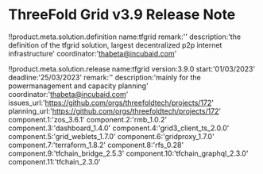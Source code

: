 # ThreeFold Grid v3.9 Release Note

!!product.meta.solution.definition name:tfgrid
 remark:''
 description:'the definition of the tfgrid solution, largest decentralized p2p internet infrastructure'
 coordinator:'thabeta@incubaid.com'

!!product.meta.solution.release name:tfgrid
    version:3.9.0
    start:'01/03/2023'
    deadline:'25/03/2023'
 remark:''
 description:'mainly for the powermanagement and capacity planning'
 coordinator:'thabeta@incubaid.com'
 issues_url:'https://github.com/orgs/threefoldtech/projects/172'
 planning_url:'https://github.com/orgs/threefoldtech/projects/172'
    component.1:'zos_3.6.1'
    component.2:'rmb_1.0.2'
    component.3:'dashboard_1.4.0'
    component.4:'grid3_client_ts_2.0.0'
    component.5:'grid_weblets_1.7.0'
    component.6:'gridproxy_1.7.0'
    component.7:'terraform_1.8.2'
    component.8:'rfs_0.28'
    component.9:'tfchain_bridge_2.5.3'
    component.10:'tfchain_graphql_2.3.0'
    component.11:'tfchain_2.3.0'
    
